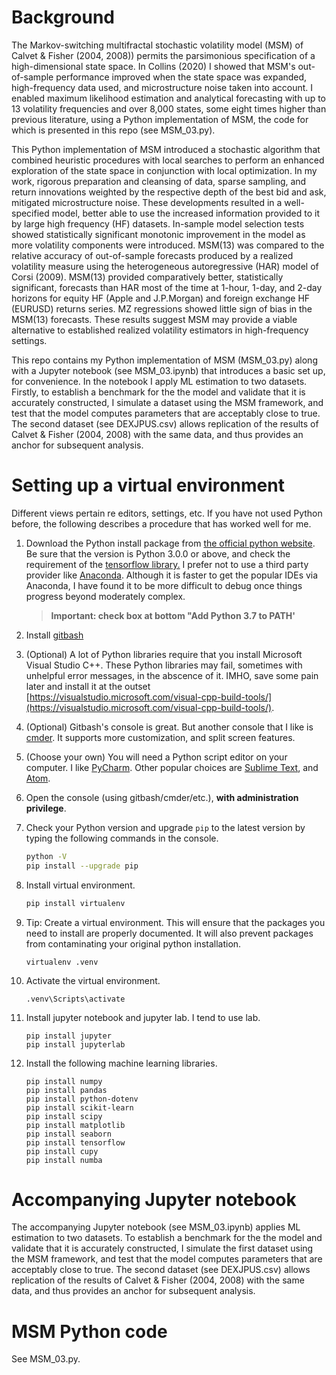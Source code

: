 # Background

The Markov-switching multifractal stochastic volatility model (MSM) of Calvet & Fisher (2004, 2008)) permits the parsimonious specification of a high-dimensional state space. In Collins (2020) I showed that MSM's out-of-sample performance improved when the state space was expanded, high-frequency data used, and microstructure noise taken into account. I enabled maximum likelihood estimation and analytical forecasting with up to 13 volatility frequencies and over 8,000 states, some eight times higher than previous literature, using a Python implementation of MSM, the code for which is presented in this repo (see MSM_03.py). 

This Python implementation of MSM introduced a stochastic algorithm that combined heuristic procedures with local searches to perform an enhanced exploration of the state space in conjunction with local optimization. In my work, rigorous preparation and cleansing of data, sparse sampling, and return innovations weighted by the respective depth of the best bid and ask, mitigated microstructure noise. These developments resulted in a well-specified model, better able to use the increased information provided to it by large high frequency (HF) datasets. In-sample model selection tests showed statistically significant monotonic improvement in the model as more volatility components were introduced. MSM(13) was compared to the relative accuracy of out-of-sample forecasts produced by a realized volatility measure using the heterogeneous autoregressive (HAR) model of Corsi (2009). MSM(13) provided comparatively better, statistically significant, forecasts than HAR most of the time at 1-hour, 1-day, and 2-day horizons for equity HF (Apple and J.P.Morgan) and foreign exchange HF (EURUSD) returns series. MZ regressions showed little sign of bias in the MSM(13) forecasts. These results suggest MSM may provide a viable alternative to established realized volatility estimators in high-frequency settings.

This repo contains my Python implementation of MSM (MSM_03.py) along with a Jupyter notebook (see MSM_03.ipynb) that introduces a basic set up, for convenience.  In the notebook I apply ML estimation to two datasets.  Firstly, to establish a benchmark for the the model and validate that it is accurately constructed, I simulate a dataset using the MSM framework, and test that the model computes parameters that are acceptably close to true.  The second dataset (see DEXJPUS.csv) allows replication of the results of Calvet & Fisher (2004, 2008) with the same data, and thus provides an anchor for subsequent analysis.

# Setting up a virtual environment

Different views pertain re editors, settings, etc. If you have not used Python before, the following describes a procedure that has worked well for me.

1. Download the Python install package from [the official python website](https://www.python.org/downloads/windows/). Be sure that the version is Python 3.0.0 or above, and check the requirement of the [tensorflow library.](https://www.tensorflow.org/install) I prefer not to use a third party provider like [Anaconda](https://www.anaconda.com/). Although it is faster to get the popular IDEs via Anaconda, I have found it to be more difficult to debug once things progress beyond moderately complex.

   > **Important: check box at bottom "Add Python 3.7 to PATH'**

2. Install [gitbash](https://gitforwindows.org/)

3. (Optional) A lot of Python libraries require that you install Microsoft Visual Studio C++. These Python libraries may fail, sometimes with unhelpful error messages, in the abscence of it. IMHO, save some pain later and install it at the outset [https://visualstudio.microsoft.com/visual-cpp-build-tools/](https://visualstudio.microsoft.com/visual-cpp-build-tools/).

4. (Optional) Gitbash's console is great. But another console that I like is  [cmder](https://cmder.net/). It supports more customization, and split screen features.

5. (Choose your own) You will need a Python script editor on your computer. I like [PyCharm](https://www.jetbrains.com/pycharm/). Other popular choices are [Sublime Text](https://www.sublimetext.com/), and [Atom](https://atom.io/).

6. Open the console (using gitbash/cmder/etc.), **with administration privilege**. 

7. Check your Python version and upgrade `pip` to the latest version by typing the following commands in the console.

   ```bash
   python -V
   pip install --upgrade pip
   ```

8. Install virtual environment.

   ```bash
   pip install virtualenv
   ```

9. Tip: Create a virtual environment. This will ensure that the packages you need to install are properly documented. It will also prevent packages from contaminating your original python installation.

   ```
   virtualenv .venv
   ```

2. Activate the virtual environment.

   ```
   .venv\Scripts\activate
   ```

3. Install jupyter notebook and jupyter lab. I tend to use lab.

   ```
   pip install jupyter
   pip install jupyterlab
   ```

4. Install the following machine learning libraries.

   ```
   pip install numpy
   pip install pandas
   pip install python-dotenv
   pip install scikit-learn
   pip install scipy
   pip install matplotlib
   pip install seaborn
   pip install tensorflow
   pip install cupy
   pip install numba
   ```

# Accompanying Jupyter notebook

The accompanying Jupyter notebook (see MSM_03.ipynb) applies ML estimation to two datasets. To establish a benchmark for the the model and validate that it is accurately constructed, I simulate the first dataset using the MSM framework, and test that the model computes parameters that are acceptably close to true.  The second dataset (see DEXJPUS.csv) allows replication of the results of Calvet & Fisher (2004, 2008) with the same data, and thus provides an anchor for subsequent analysis.

# MSM Python code

See MSM_03.py.



